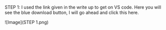 STEP 1: I used the link given in the write up to get on VS code. Here you will see the blue download button, I will go ahead and click this here. 

![Image](STEP 1.png)
